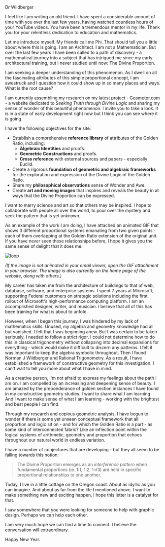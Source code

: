 Dr Wildberger

I feel like I am writing an old friend. I have spent a considerable amount of time with you over the last few years, having watched countless hours of your YouTube videos. You have been a tremendous mentor in my life. Thank you for your relentless dedication to education and mathematics. 

Let me introduce myself. My friends call me Phi. That should tell you a little about where this is going. I am an Architect. I am not a Mathematician. But over the last few years I have been called to a path of discovery - a mathematical journey into a subject that has intrigued me since my early architectural training, but I never studied until now: The Divine Proportion.

I am seeking a deeper understanding of this phenomenon. As I dwell on all the fascinating attributes of this simple proportional concept, I am awestruck and I question how it could show up in so many places and ways. What is the root cause? 

I am currently assembling my research on my latest project -  [Geometor.com](geometor.com) - a website dedicated to *Seeking Truth through Divine Logic* and sharing my sense of wonder of this beautiful phenomenon. I invite you to take a look. It is in a state of early development right now but I think you can see where it is going. 

I have the following objectives for the site:

* Establish a comprehensive **reference library** of attributes of the Golden Ratio, including: 
	* **Algebraic Identities** and proofs.
	* **Geometric Constructions** and proofs.
	* **Cross reference** with external sources and papers - especially Euclid. 
* Create a rigorous **foundation of geometric and algebraic frameworks** for the exploration and expression of the Divine Logic of the Golden Ratio.
* Share my **philosophical observations** sense of Wonder and Awe.
* Create **art and moving images** that inspires and reveals the beauty in all ways that the Divine Proportion can be expressed.

I want to marry science and art so that others may be inspired. I hope to collaborate with people all over the world, to pour over the mystery and seek the pattern that is yet unknown.

As an example of the work I am doing, I have attached an animated GIF that shows 3 different proportional systems emanating from two given points - each of them overlapping at the Golden Ratio extension of the original unit. If you have never seen these relationships before, I hope it gives you the same sense of delight that it does me. 

![loop]()

*(If the image is not animated in your email viewer, open the GIF attachment in your browser. The image is also currently on the home page of the website, along with others.)*

My career has taken me from the architecture of buildings to that of web, database, software, and enterprise systems. I spent  7 years at Microsoft, supporting Federal customers on strategic solutions including the first rollout of Microsoft's high-performance computing platform. I am an accomplished designer, writer, and musician. I believe that all of this has been training for what is about to unfold.

However, when I began this journey, I was hindered by my lack of mathematics skills. Unused, my algebra and geometry knowledge had all but vanished. I felt that I was beginning anew. But I was certain to be taken seriously, I needed to follow a strict rigor. I could not determine how to do this in classical trigonometry without collapsing into decimal expansions for everything - which would make it difficult to discern any patterns. I felt it was important to keep the algebra symbolic throughout. Then I found Norman J Wildberger and Rational Trigonometry. As a result, I have established a framework of constructive geometry for this investigation. I can't wait to tell you more about what I have in mind.

As a creative person, I'm not afraid to express my feelings about the path I am on. I am compelled by an increasing and deepening sense of beauty. I am amazed by the preponderance of golden section instances I have found in my constructive geometry studies. I want to share what I am learning. And I want to make sense of what I am learning - working with the brightest and best people I can find.

Through my research and copious geometric analysis, I have begun to wonder if there is some yet unseen conceptual framework that all proportion and logic sit on - and for which the Golden Ratio is a part - as some kind of interconnected fabric? Like an inflection point within the logical systems of arithmetic, geometry and proportion that echoes throughout our natural world in endless variation.

I have a number of conjectures that are developing - but they all seem to be falling towards this notion:

> The Divine Proportion emerges as an *interference pattern* when fundamental proportions (ie. 1:1, 1:2, 1:√3) are held in specific proportional relationships to one another.

Today, I live in a little cottage on the Oregon coast. About as idyllic as you can imagine. And about as far from the life I mentioned above. I want to make something new and exciting happen. I hope this letter is a catalyst for that. 

I saw somewhere that you were looking for someone to help with graphic design. Perhaps we can help each other.  

I am very much hope we can find a time to connect. I believe the conversation will extraordinary. 

Happy New Year. 

